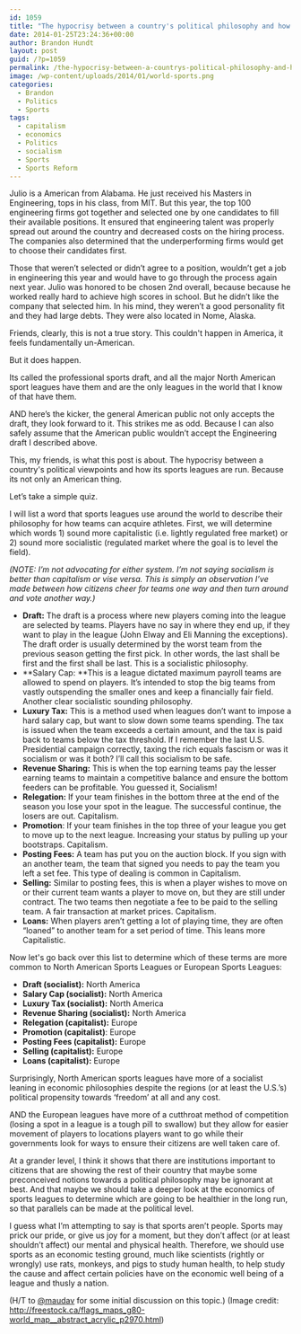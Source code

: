 ```yaml
---
id: 1059
title: "The hypocrisy between a country's political philosophy and how its sports leagues are run"
date: 2014-01-25T23:24:36+00:00
author: Brandon Hundt
layout: post
guid: /?p=1059
permalink: /the-hypocrisy-between-a-countrys-political-philosophy-and-how-its-sports-leagues-are-run/
image: /wp-content/uploads/2014/01/world-sports.png
categories:
  - Brandon
  - Politics
  - Sports
tags:
  - capitalism
  - economics
  - Politics
  - socialism
  - Sports
  - Sports Reform
---
```

Julio is a American from Alabama. He just received his Masters in Engineering, tops in his class, from MIT. But this year, the top 100 engineering firms got together and selected one by one candidates to fill their available positions. It ensured that engineering talent was properly spread out around the country and decreased costs on the hiring process. The companies also determined that the underperforming firms would get to choose their candidates first.<!--more-->

Those that weren’t selected or didn’t agree to a position, wouldn’t get a job in engineering this year and would have to go through the process again next year. Julio was honored to be chosen 2nd overall, because because he worked really hard to achieve high scores in school. But he didn’t like the company that selected him. In his mind, they weren’t a good personality fit and they had large debts. They were also located in Nome, Alaska.

Friends, clearly, this is not a true story. This couldn't happen in America, it feels fundamentally un-American.

But it does happen.

Its called the professional sports draft, and all the major North American sport leagues have them and are the only leagues in the world that I know of that have them.

AND here’s the kicker, the general American public not only accepts the draft, they look forward to it. This strikes me as odd. Because I can also safely assume that the American public wouldn’t accept the Engineering draft I described above.

This, my friends, is what this post is about. The hypocrisy between a country's political viewpoints and how its sports leagues are run. Because its not only an American thing.

Let’s take a simple quiz.

I will list a word that sports leagues use around the world to describe their philosophy for how teams can acquire athletes. First, we will determine which words 1) sound more capitalistic (i.e. lightly regulated free market) or 2) sound more socialistic (regulated market where the goal is to level the field).

_(NOTE: I’m not advocating for either system. I’m not saying socialism is better than capitalism or vise versa. This is simply an observation I’ve made between how citizens cheer for teams one way and then turn around and vote another way.)_

  * **Draft:** The draft is a process where new players coming into the league are selected by teams. Players have no say in where they end up, if they want to play in the league (John Elway and Eli Manning the exceptions). The draft order is usually determined by the worst team from the previous season getting the first pick. In other words, the last shall be first and the first shall be last. This is a socialistic philosophy.
  * **Salary Cap: **This is a league dictated maximum payroll teams are allowed to spend on players. It’s intended to stop the big teams from vastly outspending the smaller ones and keep a financially fair field. Another clear socialistic sounding philosophy.
  * **Luxury Tax:** This is a method used when leagues don’t want to impose a hard salary cap, but want to slow down some teams spending. The tax is issued when the team exceeds a certain amount, and the tax is paid back to teams below the tax threshold. If I remember the last U.S. Presidential campaign correctly, taxing the rich equals fascism or was it socialism or was it both? I’ll call this socialism to be safe.
  * **Revenue Sharing:** This is when the top earning teams pay the lesser earning teams to maintain a competitive balance and ensure the bottom feeders can be profitable. You guessed it, Socialism!
  * **Relegation:** If your team finishes in the bottom three at the end of the season you lose your spot in the league. The successful continue, the losers are out. Capitalism.
  * **Promotion**: If your team finishes in the top three of your league you get to move up to the next league. Increasing your status by pulling up your bootstraps. Capitalism.
  * **Posting Fees:** A team has put you on the auction block. If you sign with an another team, the team that signed you needs to pay the team you left a set fee. This type of dealing is common in Capitalism.
  * **Selling:** Similar to posting fees, this is when a player wishes to move on or their current team wants a player to move on, but they are still under contract. The two teams then negotiate a fee to be paid to the selling team. A fair transaction at market prices. Capitalism.
  * **Loans:** When players aren’t getting a lot of playing time, they are often “loaned” to another team for a set period of time. This leans more Capitalistic.

Now let's go back over this list to determine which of these terms are more common to North American Sports Leagues or European Sports Leagues:

  * **Draft (socialist):** North America
  * **Salary Cap (socialist):** North America
  * **Luxury Tax (socialist):** North America
  * **Revenue Sharing (socialist):** North America
  * **Relegation (capitalist):** Europe
  * **Promotion (capitalist)**: Europe
  * **Posting Fees (capitalist):** Europe
  * **Selling (capitalist):** Europe
  * **Loans (capitalist):** Europe

Surprisingly, North American sports leagues have more of a socialist leaning in economic philosophies despite the regions (or at least the U.S.’s) political propensity towards ‘freedom’ at all and any cost.

AND the European leagues have more of a cutthroat method of competition (losing a spot in a league is a tough pill to swallow) but they allow for easier movement of players to locations players want to go while their governments look for ways to ensure their citizens are well taken care of.

At a grander level, I think it shows that there are institutions important to citizens that are showing the rest of their country that maybe some preconceived notions towards a political philosophy may be ignorant at best. And that maybe we should take a deeper look at the economics of sports leagues to determine which are going to be healthier in the long run, so that parallels can be made at the political level.

I guess what I’m attempting to say is that sports aren’t people. Sports may prick our pride, or give us joy for a moment, but they don’t affect (or at least shouldn’t affect) our mental and physical health. Therefore, we should use sports as an economic testing ground, much like scientists (rightly or wrongly) use rats, monkeys, and pigs to study human health, to help study the cause and affect certain policies have on the economic well being of a league and thusly a nation.

(H/T to <a href="mindofmaus.wordpress.com" rel="external">@maudav</a> for some initial discussion on this topic.) (Image credit: <a href="http://freestock.ca/flags_maps_g80-world_map__abstract_acrylic_p2970.html" rel="external">http://freestock.ca/flags_maps_g80-world_map__abstract_acrylic_p2970.html</a>)
